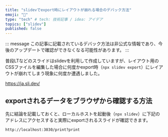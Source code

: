 ```yaml
---
title: "slidevでexport時にレイアウトが崩れる場合のデバック方法"
emoji: "🐛"
type: "tech" # tech: 技術記事 / idea: アイデア
topics: ["slidev"]
published: false
---
```


::: message
この記事に記載されているデバック方法は非公式な情報であり、今後のアップデートで確認ができなくなる可能性があります。
:::

普段LTなどのスライドはslidevを利用して作成していますが、レイアウト用のCSSファイルを編集した場合に何度かexport時（`npx slidev export`）にレイアウトが崩れてしまう現象に何度か遭遇しました。

https://ja.sli.dev/

## exportされるデータをブラウザから確認する方法

先に結論を記載しておくと、ローカルホストを起動後（`npx slidev`）に下記のアドレスにアクセスすると実際にexportされるスライドが確認できます。

```txt
http://localhost:3030/print?print
```
